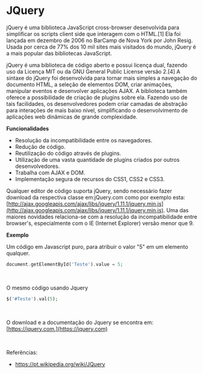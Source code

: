 # JQuery

jQuery é uma biblioteca JavaScript cross-browser desenvolvida para simplificar 
os scripts client side que interagem com o HTML.[1] Ela foi lançada em dezembro 
de 2006 no BarCamp de Nova York por John Resig. Usada por cerca de 77% dos 10 mil 
sites mais visitados do mundo, jQuery é a mais popular das bibliotecas JavaScript.

jQuery é uma biblioteca de código aberto e possui licença dual, fazendo uso da 
Licença MIT ou da GNU General Public License versão 2.[4] A sintaxe do jQuery 
foi desenvolvida para tornar mais simples a navegação do documento HTML, a 
seleção de elementos DOM, criar animações, manipular eventos e desenvolver 
aplicações AJAX. A biblioteca também oferece a possibilidade de criação de 
plugins sobre ela. Fazendo uso de tais facilidades, os desenvolvedores podem 
criar camadas de abstração para interações de mais baixo nível, simplificando 
o desenvolvimento de aplicações web dinâmicas de grande complexidade.

**Funcionalidades**

* Resolução da incompatibilidade entre os navegadores.
* Redução de código.
* Reutilização do código através de plugins.
* Utilização de uma vasta quantidade de plugins criados por outros desenvolvedores.
* Trabalha com AJAX e DOM.
* Implementação segura de recursos do CSS1, CSS2 e CSS3.

Qualquer editor de código suporta jQuery, sendo necessário fazer download da 
respectiva classe em:jQuery.com como por exemplo esta:
[http://ajax.googleapis.com/ajax/libs/jquery/1.11.1/jquery.min.js](http://ajax.googleapis.com/ajax/libs/jquery/1.11.1/jquery.min.js). 
Uma das maiores novidades relaciona-se com a resolução da incompatibilidade entre browser's, 
especialmente com o IE (Internet Explorer) versão menor que 9.

**Exemplo**

Um código em Javascript puro, para atribuir o valor "5" em um elemento qualquer.
```php
document.getElementById('Teste').value = 5;
```

<br />

O mesmo código usando Jquery
```php
$('#Teste').val(5);
```

<br />

O download e a documentação do Jquery se encontra em: [https://jquery.com.](https://jquery.com)

<br />

Referências: 

* https://pt.wikipedia.org/wiki/JQuery